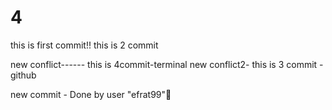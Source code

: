 # 4
this is first commit!!
this is 2 commit

new conflict------ this is 4commit-terminal
new conflict2- this is 3 commit -github

new commit - Done by user "efrat99"👑
